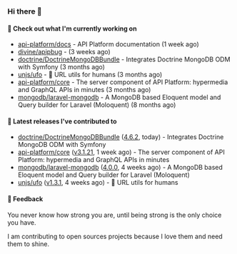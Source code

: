 ### Hi there 👋

#### 👷 Check out what I'm currently working on

- [api-platform/docs](https://github.com/api-platform/docs) - API Platform documentation (1 week ago)
- [divine/apipbug](https://github.com/divine/apipbug) -  (3 weeks ago)
- [doctrine/DoctrineMongoDBBundle](https://github.com/doctrine/DoctrineMongoDBBundle) - Integrates Doctrine MongoDB ODM with Symfony (3 months ago)
- [unjs/ufo](https://github.com/unjs/ufo) - 🔗 URL utils for humans (3 months ago)
- [api-platform/core](https://github.com/api-platform/core) - The server component of API Platform: hypermedia and GraphQL APIs in minutes (3 months ago)
- [mongodb/laravel-mongodb](https://github.com/mongodb/laravel-mongodb) - A MongoDB based Eloquent model and Query builder for Laravel (Moloquent) (8 months ago)

#### 🔭 Latest releases I've contributed to

- [doctrine/DoctrineMongoDBBundle](https://github.com/doctrine/DoctrineMongoDBBundle) ([4.6.2](https://github.com/doctrine/DoctrineMongoDBBundle/releases/tag/4.6.2), today) - Integrates Doctrine MongoDB ODM with Symfony
- [api-platform/core](https://github.com/api-platform/core) ([v3.1.21](https://github.com/api-platform/core/releases/tag/v3.1.21), 1 week ago) - The server component of API Platform: hypermedia and GraphQL APIs in minutes
- [mongodb/laravel-mongodb](https://github.com/mongodb/laravel-mongodb) ([4.0.0](https://github.com/mongodb/laravel-mongodb/releases/tag/4.0.0), 4 weeks ago) - A MongoDB based Eloquent model and Query builder for Laravel (Moloquent)
- [unjs/ufo](https://github.com/unjs/ufo) ([v1.3.1](https://github.com/unjs/ufo/releases/tag/v1.3.1), 4 weeks ago) - 🔗 URL utils for humans

#### 💬 Feedback
You never know how strong you are, until being strong is the only choice you have.

I am contributing to open sources projects because I love them and need them to shine.
